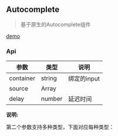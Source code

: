 ## Autocomplete

> 基于原生的Autocomplete组件

[demo](http://stephenlyao.github.io/Doooosth/UI/dist/)

### Api

参数 | 类型 | 说明
-- | -- | --
container | string | 绑定的input
source | Array || String || Function | 数据源
delay | number | 延迟时间

**说明:**

第二个参数支持多种类型，下面对应每种类型：


